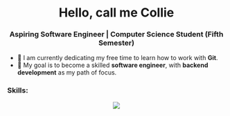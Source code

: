 <h1 align="center">Hello, call me Collie</h1>
<h3 align="center">Aspiring Software Engineer | Computer Science Student (Fifth Semester)</h3>

- 🌱 I am currently dedicating my free time to learn how to work with **Git**.
- 🎯 My goal is to become a skilled **software engineer**, with **backend development** as my path of focus.

<h3 align="left">Skills:</h3>
<p align="center">
  <a href="https://skillicons.dev">
    <img src="https://skillicons.dev/icons?i=cs,git,npm,js,css,html" />
  </a>
</p>

